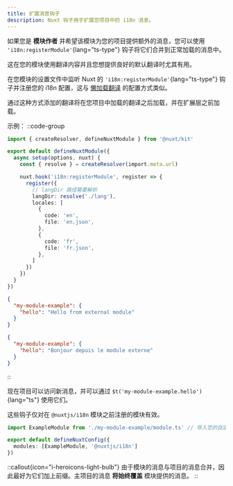 ```yaml
---
title: 扩展消息钩子
description: Nuxt 钩子用于扩展您项目中的 i18n 消息。
---
```


如果您是 **模块作者** 并希望该模块为您的项目提供额外的消息，您可以使用 `'i18n:registerModule'`{lang="ts-type"} 钩子将它们合并到正常加载的消息中。

这在您的模块使用翻译内容并且您想提供良好的默认翻译时尤其有用。

在您模块的设置文件中监听 Nuxt 的 `'i18n:registerModule'`{lang="ts-type"} 钩子并注册您的 i18n 配置，这与 [懒加载翻译](/docs/guide/lazy-load-translations) 的配置方式类似。

通过这种方式添加的翻译将在您项目中加载的翻译之后加载，并在扩展层之前加载。

示例：
::code-group

```ts [my-module-example/module.ts]
import { createResolver, defineNuxtModule } from '@nuxt/kit'

export default defineNuxtModule({
  async setup(options, nuxt) {
    const { resolve } = createResolver(import.meta.url)

    nuxt.hook('i18n:registerModule', register => {
      register({
        // langDir 路径需要解析
        langDir: resolve('./lang'),
        locales: [
          {
            code: 'en',
            file: 'en.json',
          },
          {
            code: 'fr',
            file: 'fr.json',
          },
        ]
      })
    })
  }
})
```

```json [en.json]
{
  "my-module-example": {
    "hello": "Hello from external module"
  }
}
```

```json [fr.json]
{
  "my-module-example": {
    "hello": "Bonjour depuis le module externe"
  }
}
```

::

现在项目可以访问新消息，并可以通过 `$t('my-module-example.hello')`{lang="ts"} 使用它们。

这些钩子仅对在 `@nuxtjs/i18n` 模块之前注册的模块有效。

```ts [nuxt.config.ts]
import ExampleModule from './my-module-example/module.ts' // 导入您的自定义模块

export default defineNuxtConfig({
  modules: [ExampleModule, '@nuxtjs/i18n']
})
```

::callout{icon="i-heroicons-light-bulb"}
由于模块的消息与项目的消息合并，因此最好为它们加上前缀。主项目的消息 **将始终覆盖** 模块提供的消息。
::